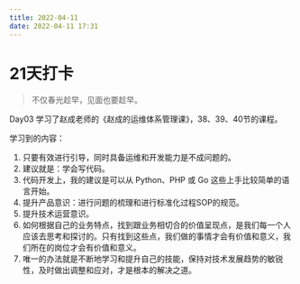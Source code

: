 ```yaml
---
title: 2022-04-11
date: 2022-04-11 17:31
---
```


# 21天打卡
> 不仅春光趁早，见面也要趁早。

Day03
学习了赵成老师的《赵成的运维体系管理课》，38、39、40节的课程。

学习到的内容：
1. 只要有效进行引导，同时具备运维和开发能力是不成问题的。
2. 建议就是：学会写代码。
3. 代码开发上，我的建议是可以从 Python、PHP 或 Go 这些上手比较简单的语言开始。
4. 提升产品意识：进行问题的梳理和进行标准化过程SOP的规范。
5. 提升技术运营意识。
6. 如何根据自己的业务特点，找到跟业务相切合的价值呈现点，是我们每一个人应该去思考和探讨的。只有找到这些点，我们做的事情才会有价值和意义，我们所在的岗位才会有价值和意义。
7. 唯一的办法就是不断地学习和提升自己的技能，保持对技术发展趋势的敏锐性，及时做出调整和应对，才是根本的解决之道。